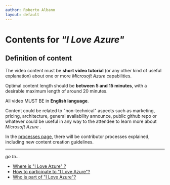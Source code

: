 ```yaml
---
author: Roberto Albano
layout: default
---
```

# Contents for *"I Love Azure"*

## Definition of content

The video content must be **short video tutorial** (or any other kind of useful explanation) about one or more *Microsoft Azure* capabilities.

Optimal content length should be **between 5 and 15 minutes**, with a desirable maximum length of around 20 minutes.

All video MUST BE in **English language**.

Content could be related to "non-technical" aspects such as marketing, pricing, architecture, general availability announce, public github repo or whatever could be useful in any way to the attendee to learn more about *Microsoft Azure* .

In the [processes page](..\Shared\Processes.html), there will be contributor processes explained, including new content creation guidelines.

---
*go to...*

- [Where is "I Love Azure" ?](..\WhereIs\WhereIs.html)
- [How to participate to "I Love Azure"?](..\HowToPart\HowToPart.html)
- [Who is part of "I Love Azure"?](..\WhoIsIn\WhoIsIn.html)
